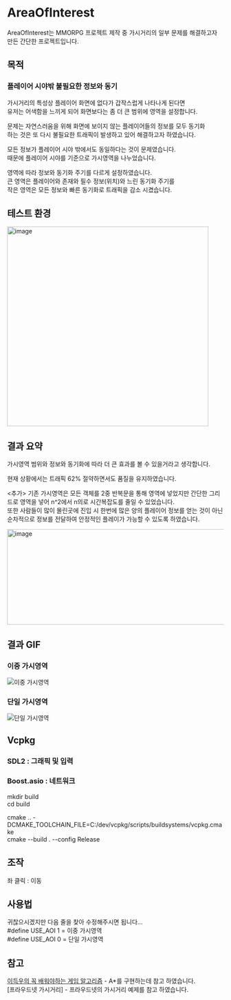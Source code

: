 # AreaOfInterest
AreaOfInterest는 MMORPG 프로젝트 제작 중 가시거리의 일부 문제를 해결하고자 만든 간단한 프로젝트입니다.

## 목적
### 플레이어 시야밖 불필요한 정보와 동기

가시거리의 특성상 플레이어 화면에 없다가 갑작스럽게 나타나게 된다면 <br>
유저는 어색함을 느끼게 되어 화면보다는 좀 더 큰 범위에 영역을 설정합니다. <br>

문제는 자연스러움을 위해 화면에 보이지 않는 플레이어들의 정보를 모두 동기화 <br>
하는 것은 또 다시 불필요한 트래픽이 발생하고 있어 해결하고자 하였습니다. <br>

모든 정보가 플레이어 시야 밖에서도 동일하다는 것이 문제였습니다. <br>
때문에 플레이어 시야를 기준으로 가시영역을 나누었습니다. <br>

영역에 따라 정보와 동기화 주기를 다르게 설정하였습니다. <br>
큰 영역은 플레이어와 존재와 필수 정보(위치)와 느린 동기화 주기를 <br>
작은 영역은 모든 정보와 빠른 동기화로 트래픽을 감소 시켰습니다. <br>

## 테스트 환경
<img width="468" height="464" alt="image" src="https://github.com/user-attachments/assets/6162d536-2b76-41bd-baca-098f6969192e" />

## 결과 요약
가시영역 범위와 정보와 동기화에 따라 더 큰 효과를 볼 수 있을거라고 생각합니다. <br>

현재 상황에서는 트래픽 62% 절약하면서도 품질을 유지하였습니다. <br>

<추가>
기존 가시영역은 모든 객체를 2중 반복문을 통해 영역에 넣었지만 간단한 그리드로 영역을 넣어 n^2에서 n의로 시간복잡도를 줄일 수 있었습니다. <br>
또한 사람들이 많이 몰린곳에 진입 시 한번에 많은 양의 플레이어 정보를 얻는 것이 아닌 순차적으로 정보를 전달하여 안정적인 플레이가 가능할 수 있도록 하였습니다. <br>

<img width="791" height="222" alt="image" src="https://github.com/user-attachments/assets/e1d21f3a-fd89-440e-ad69-4ee9647c77d5" />

## 결과 GIF
### 이중 가시영역
![이중 가시영역](https://github.com/user-attachments/assets/a4d91460-59ad-4ad0-85b6-0ac1c43cabf9)

### 단일 가시영역
![단일 가시영역](https://github.com/user-attachments/assets/30a8bb9e-cb66-4c0c-8961-55561a047736)

## Vcpkg
### SDL2 : 그래픽 및 입력
### Boost.asio : 네트워크

mkdir build <br>
cd build <br>

cmake .. -DCMAKE_TOOLCHAIN_FILE=C:/dev/vcpkg/scripts/buildsystems/vcpkg.cmake <br>
cmake --build . --config Release <br>

## 조작
좌 클릭 : 이동 <br>

## 사용법
귀찮으시겠지만 다음 줄을 찾아 수정해주시면 됩니다... <br>
#define USE_AOI 1 = 이중 가시영역 <br>
#define USE_AOI 0 = 단일 가시영역 <br>

## 참고
[이득우의 꼭 배워야하는 게임 알고리즘](https://www.inflearn.com/course/%EA%B2%8C%EC%9E%84-%EC%95%8C%EA%B3%A0%EB%A6%AC%EC%A6%98?srsltid=AfmBOop6dMp3k7lA91OPR5NQBIGTTnWZBma8r3uTrY9XFidST7RZB5sU) - A*를 구현하는데 참고 하였습니다. <br>
[프라우드넷 가시거리] - 프라우드넷의 가시거리 예제를 참고 하였습니다. <br>
